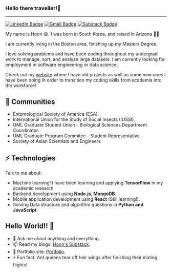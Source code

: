 ### Hello there traveller!👋

---
[![LinkedIn Badge](https://img.shields.io/badge/-hoonkang-blue?style=flat-square&logo=Linkedin&logoColor=white)](https://www.linkedin.com/in/hoon-kang-az/)
[![Gmail Badge](https://img.shields.io/badge/-bhoonkang@gmail.com-c14438?style=flat-square&logo=Gmail&logoColor=white&link=mailto:mailharshkhatri@gmail.com)](mailto:mailharshkhatri@gmail.com)
[![Substack Badge](https://img.shields.io/badge/-Substack-FF4500?style=flat-square&logo=substack&logoColor=white)](https://hoonkang.substack.com/)

My name is Hoon 😃. I was born in South Korea, and raised in Arizona 🌵🌵

I am currently living in the Boston area, finishing up my Masters Degree.

I love solving problems and have been coding throughout my undergrad work to manage, sort, and analyze large datasets. I am currently looking for employment in software engineering or data science. 

Check out my [website](https://hoonkang.net) where I have old projects as well as some new ones I have been doing in order to transition my coding skills from academia into the workforce!

## 👯 Communities
* Entomological Society of America (ESA).
* International Union for the Study of Social Insects (IUSSI).
* UML Graduate Student Union - Biological Sciences Department Coordinator.
* UML Graduate Program Commitee - Student Representative
* Society of Asian Scientists and Engineers
## ⚡ Technologies
Talk to me about:
- Machine learning! I have been learning and applying **TensorFlow** in my academic research
- Backend development using **Node.js, MongoDB**.
- Mobile application development using **React** (Still learning!).
- Solving Data structure and algorithm questions in **Python and JavaScript**.
## Hello World!! 🤔
- 💬 Ask me about anything and everything.
- 📫 Read my blogs: [Hoon's Substack](https://hoonkang.substack.com/).
- 🎯 Portfolio site: [Portfolio](https://hoonkang.net).
- ⚡ Fun fact: Ant queens tear off heir wings after finishing their mating flights!

